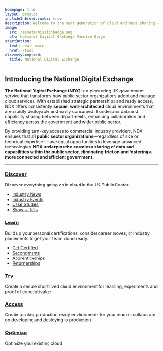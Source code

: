 ```yaml
---
homepage: true
layout: product
includeInBreadcrumbs: true
description: Welcome to the next generation of cloud and data sharing.</br></br>Part of the National Digital Architecture
image:
  src: /assets/missionbadge.png
  alt: National Digital Exchange Mission Badge
startButton:
  text: Learn more
  href: /todo
eleventyComputed:
  title: National Digital Exchange
---
```


## Introducing the National Digital Exchange

**The National Digital Exchange (NDX)** is a pioneering UK government service that transforms how public sector organizations adopt and manage cloud services. With established strategic partnerships and ready access, NDX offers consistently **secure**, **well-architected** cloud environments that are rapidly deployable and easily consumed. It underpins data and capability sharing between departments, enhancing collaboration and efficiency across the government and wider public sector.

By providing turn-key access to commercial industry providers, NDX ensures that **all public sector organizations**—regardless of size or technical expertise—have equal opportunities to leverage advanced technologies. **NDX underpins the seamless sharing of data and capabilities within the public sector, eliminating friction and fostering a more connected and efficient government.**

---

<div class="govuk-grid-row">
  <section class="govuk-grid-column-one-third-from-desktop">

### [Discover](/discover)

Discover everything going on in cloud in the UK Public Sector

- [Industry News](/news)
- [Industry Events](/events)
- [Case Studies](/case-studies)
- [Show + Tells](/todo)
  </section><section class="govuk-grid-column-one-third-from-desktop">

### [Learn](/todo)

Build up your personal certifications, consider career moves, or industry placements to get your team cloud ready.

- [Get Certified](/todo)
- [Secondments](/todo)
- [Apprenticeships](/todo)
- [Returnerships](/todo)
  </section><section class="govuk-grid-column-one-third-from-desktop">

### [Try](/todo)

Create a secure short lived cloud environment for learning, experiments and proof of concept/value

  </section>
</div><div class="govuk-grid-row">
  <section class="govuk-grid-column-one-third-from-desktop">

### [Access](/todo)

Create turnkey production ready environments for your team to collaborate on developing and deploying to production

  </section><section class="govuk-grid-column-one-third-from-desktop">

### [Optimize](/todo)

Optimize your existing cloud

  </section>
</div>
